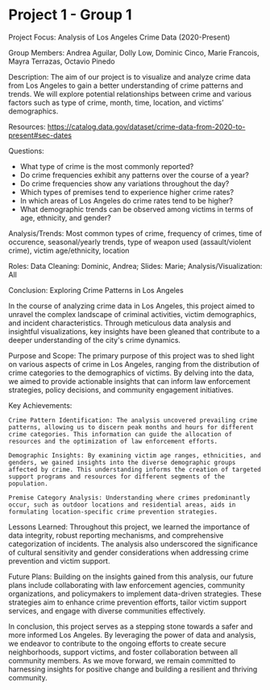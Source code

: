 # Project 1 - Group 1

Project Focus: Analysis of Los Angeles Crime Data (2020-Present)

Group Members: Andrea Aguilar, Dolly Low, Dominic Cinco, Marie Francois, Mayra Terrazas, Octavio Pinedo

Description:
The aim of our project is to visualize and analyze crime data from Los Angeles to gain a better understanding of crime patterns and trends. We will explore potential relationships between crime and various factors such as type of crime, month, time, location, and victims’ demographics. 

Resources: https://catalog.data.gov/dataset/crime-data-from-2020-to-present#sec-dates

Questions: 
* What type of crime is the most commonly reported?
* Do crime frequencies exhibit any patterns over the course of a year?
* Do crime frequencies show any variations throughout the day?
* Which types of premises tend to experience higher crime rates?
* In which areas of Los Angeles do crime rates tend to be higher?
* What demographic trends can be observed among victims in terms of age, ethnicity, and gender?

Analysis/Trends: Most common types of crime, frequency of crimes, time of occurence, seasonal/yearly trends, type of weapon used (assault/violent crime), victim age/ethnicity, location

Roles:
  Data Cleaning: Dominic, Andrea;
  Slides: Marie;
  Analysis/Visualization: All

  Conclusion: Exploring Crime Patterns in Los Angeles

In the course of analyzing crime data in Los Angeles, this project aimed to unravel the complex landscape of criminal activities, victim demographics, and incident characteristics. Through meticulous data analysis and insightful visualizations, key insights have been gleaned that contribute to a deeper understanding of the city's crime dynamics.

Purpose and Scope:
The primary purpose of this project was to shed light on various aspects of crime in Los Angeles, ranging from the distribution of crime categories to the demographics of victims. By delving into the data, we aimed to provide actionable insights that can inform law enforcement strategies, policy decisions, and community engagement initiatives.

Key Achievements:

    Crime Pattern Identification: The analysis uncovered prevailing crime patterns, allowing us to discern peak months and hours for different crime categories. This information can guide the allocation of resources and the optimization of law enforcement efforts.

    Demographic Insights: By examining victim age ranges, ethnicities, and genders, we gained insights into the diverse demographic groups affected by crime. This understanding informs the creation of targeted support programs and resources for different segments of the population.

    Premise Category Analysis: Understanding where crimes predominantly occur, such as outdoor locations and residential areas, aids in formulating location-specific crime prevention strategies.

Lessons Learned:
Throughout this project, we learned the importance of data integrity, robust reporting mechanisms, and comprehensive categorization of incidents. The analysis also underscored the significance of cultural sensitivity and gender considerations when addressing crime prevention and victim support.

Future Plans:
Building on the insights gained from this analysis, our future plans include collaborating with law enforcement agencies, community organizations, and policymakers to implement data-driven strategies. These strategies aim to enhance crime prevention efforts, tailor victim support services, and engage with diverse communities effectively.

In conclusion, this project serves as a stepping stone towards a safer and more informed Los Angeles. By leveraging the power of data and analysis, we endeavor to contribute to the ongoing efforts to create secure neighborhoods, support victims, and foster collaboration between all community members. As we move forward, we remain committed to harnessing insights for positive change and building a resilient and thriving community.

